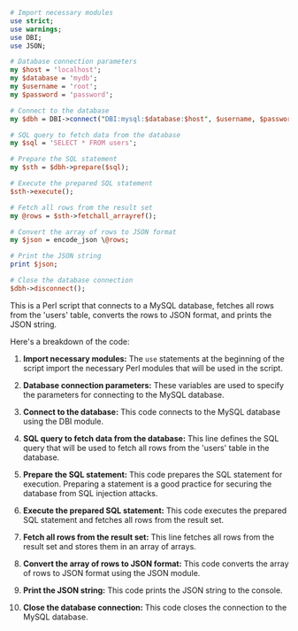 ```perl
# Import necessary modules
use strict;
use warnings;
use DBI;
use JSON;

# Database connection parameters
my $host = 'localhost';
my $database = 'mydb';
my $username = 'root';
my $password = 'password';

# Connect to the database
my $dbh = DBI->connect("DBI:mysql:$database:$host", $username, $password);

# SQL query to fetch data from the database
my $sql = 'SELECT * FROM users';

# Prepare the SQL statement
my $sth = $dbh->prepare($sql);

# Execute the prepared SQL statement
$sth->execute();

# Fetch all rows from the result set
my @rows = $sth->fetchall_arrayref();

# Convert the array of rows to JSON format
my $json = encode_json \@rows;

# Print the JSON string
print $json;

# Close the database connection
$dbh->disconnect();
```

This is a Perl script that connects to a MySQL database, fetches all rows from the 'users' table, converts the rows to JSON format, and prints the JSON string.

Here's a breakdown of the code:

1. **Import necessary modules:** The `use` statements at the beginning of the script import the necessary Perl modules that will be used in the script.

2. **Database connection parameters:** These variables are used to specify the parameters for connecting to the MySQL database.

3. **Connect to the database:** This code connects to the MySQL database using the DBI module.

4. **SQL query to fetch data from the database:** This line defines the SQL query that will be used to fetch all rows from the 'users' table in the database.

5. **Prepare the SQL statement:** This code prepares the SQL statement for execution. Preparing a statement is a good practice for securing the database from SQL injection attacks.

6. **Execute the prepared SQL statement:** This code executes the prepared SQL statement and fetches all rows from the result set.

7. **Fetch all rows from the result set:** This line fetches all rows from the result set and stores them in an array of arrays.

8. **Convert the array of rows to JSON format:** This code converts the array of rows to JSON format using the JSON module.

9. **Print the JSON string:** This code prints the JSON string to the console.

10. **Close the database connection:** This code closes the connection to the MySQL database.